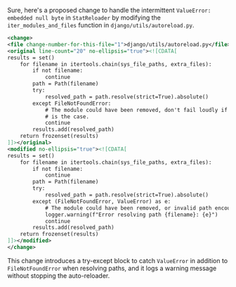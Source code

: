 Sure, here's a proposed change to handle the intermittent `ValueError: embedded null byte` in `StatReloader` by modifying the `iter_modules_and_files` function in `django/utils/autoreload.py`.

```xml
<change>
<file change-number-for-this-file="1">django/utils/autoreload.py</file>
<original line-count="20" no-ellipsis="true"><![CDATA[
results = set()
    for filename in itertools.chain(sys_file_paths, extra_files):
        if not filename:
            continue
        path = Path(filename)
        try:
            resolved_path = path.resolve(strict=True).absolute()
        except FileNotFoundError:
            # The module could have been removed, don't fail loudly if this
            # is the case.
            continue
        results.add(resolved_path)
    return frozenset(results)
]]></original>
<modified no-ellipsis="true"><![CDATA[
results = set()
    for filename in itertools.chain(sys_file_paths, extra_files):
        if not filename:
            continue
        path = Path(filename)
        try:
            resolved_path = path.resolve(strict=True).absolute()
        except (FileNotFoundError, ValueError) as e:
            # The module could have been removed, or invalid path encountered, don't fail loudly
            logger.warning(f"Error resolving path {filename}: {e}")
            continue
        results.add(resolved_path)
    return frozenset(results)
]]></modified>
</change>
```

This change introduces a try-except block to catch `ValueError` in addition to `FileNotFoundError` when resolving paths, and it logs a warning message without stopping the auto-reloader.